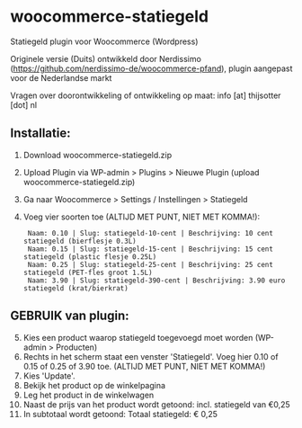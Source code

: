 # woocommerce-statiegeld
Statiegeld plugin voor Woocommerce (Wordpress)

Originele versie (Duits) ontwikkeld door Nerdissimo (https://github.com/nerdissimo-de/woocommerce-pfand), plugin aangepast voor de Nederlandse markt

Vragen over doorontwikkeling of ontwikkeling op maat: info [at] thijsotter [dot] nl

## Installatie:

1. Download woocommerce-statiegeld.zip
2. Upload Plugin via WP-admin > Plugins > Nieuwe Plugin (upload woocommerce-statiegeld.zip)
3. Ga naar Woocommerce > Settings / Instellingen > Statiegeld
4. Voeg vier soorten toe (ALTIJD MET PUNT, NIET MET KOMMA!):
		
		Naam: 0.10 | Slug: statiegeld-10-cent | Beschrijving: 10 cent statiegeld (bierflesje 0.3L)
		Naam: 0.15 | Slug: statiegeld-15-cent | Beschrijving: 15 cent statiegeld (plastic flesje 0.25L)
		Naam: 0.25 | Slug: statiegeld-25-cent | Beschrijving: 25 cent statiegeld (PET-fles groot 1.5L)
		Naam: 3.90 | Slug: statiegeld-390-cent | Beschrijving: 3.90 euro statiegeld (krat/bierkrat)
		
## GEBRUIK van plugin:
5. Kies een product waarop statiegeld toegevoegd moet worden (WP-admin > Producten)
6. Rechts in het scherm staat een venster 'Statiegeld'. Voeg hier 0.10 of 0.15 of 0.25 of 3.90 toe. (ALTIJD MET PUNT, NIET MET KOMMA!)
7. Kies 'Update'.
8. Bekijk het product op de winkelpagina
9. Leg het product in de winkelwagen
10. Naast de prijs van het product wordt getoond: incl. statiegeld van €0,25
11. In subtotaal wordt getoond: Totaal statiegeld: € 0,25
